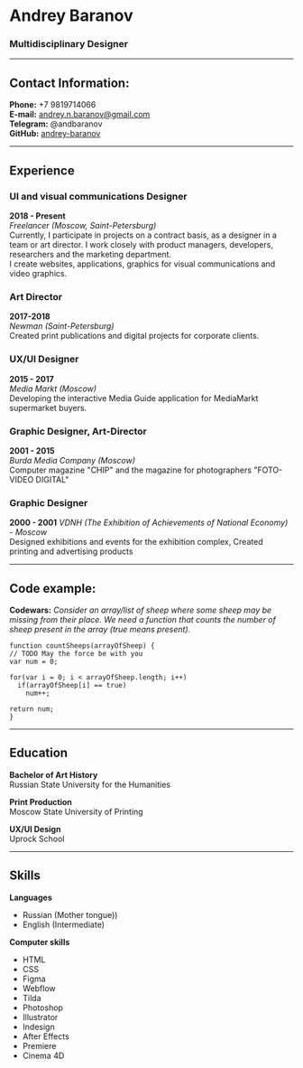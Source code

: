 # Andrey Baranov #  
### Multidisciplinary Designer ###  
  
---
  
## Contact Information: ##
  **Phone:** +7 9819714066  
  **E-mail:** andrey.n.baranov@gmail.com  
  **Telegram:** @andbaranov  
  **GitHub:** [andrey-baranov]("https://github.com/andrey-baranov")
  
  ---
  
## Experience ##
### UI and visual communications Designer ###  
  **2018 - Present**  
  *Freelancer (Moscow, Saint-Petersburg)*    
  Currently, I participate in projects on a contract basis, as a designer in a team or art director. I work closely with product managers, developers, researchers and the marketing department.  
  I create websites, applications, graphics for visual communications and video graphics.  

### Art Director ###  
  **2017-2018**  
  *Newman (Saint-Petersburg)*  
  Created print publications and digital projects for corporate clients. 

### UX/UI Designer ###  
  **2015 - 2017**  
  *Media Markt (Moscow)*  
  Developing the interactive Media Guide application for MediaMarkt supermarket buyers.

### Graphic Designer, Art-Director ###  
  **2001 - 2015**  
  *Burda Media Company (Moscow)*    
  Computer magazine "CHIP" and the magazine for photographers "FOTO-VIDEO DIGITAL"   

### Graphic Designer ###  
  **2000 - 2001** 
  *VDNH (The Exhibition of Achievements of National Economy) - Moscow*   
  Designed exhibitions and events for the exhibition complex, Created printing and advertising products  
  
---

## Code example: ##
  **Codewars:** *Consider an array/list of sheep where some sheep may be missing from their place. We need a function that counts the number of sheep present in the array (true means present).*  
  ```
  function countSheeps(arrayOfSheep) {
  // TODO May the force be with you
  var num = 0;
  
  for(var i = 0; i < arrayOfSheep.length; i++)
    if(arrayOfSheep[i] == true)
      num++;
      
  return num;
}
 ```

---	   
  
## Education ##
  **Bachelor of Art History**  
  Russian State University for the Humanities 

 **Print Production**  
   Moscow State University of Printing

  **UX/UI Design**  
  Uprock School    
  
___

## Skills ##
  **Languages**  
  * Russian (Mother tongue)) 
  * English (Intermediate)   

  **Computer skills** 
  * HTML  
  * CSS  
  * Figma  
  * Webflow  
  * Tilda  
  * Photoshop
  * Illustrator 
  * Indesign   
  * After Effects  
  * Premiere  
  * Cinema 4D